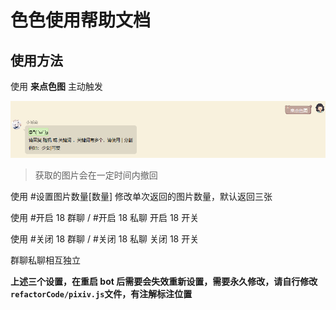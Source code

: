 # 色色使用帮助文档

## 使用方法

使用 **来点色图** 主动触发

![](https://raw.githubusercontent.com/MuXia-0326/YunzaiBotJsPluginMuXia/master/pluginHelp/imgs/pixiv/1.png)

> 获取的图片会在一定时间内撤回

使用 #设置图片数量[数量] 修改单次返回的图片数量，默认返回三张

使用 #开启 18 群聊 / #开启 18 私聊 开启 18 开关

使用 #关闭 18 群聊 / #关闭 18 私聊 关闭 18 开关

群聊私聊相互独立

**上述三个设置，在重启 bot 后需要会失效重新设置，需要永久修改，请自行修改`refactorCode/pixiv.js`文件，有注解标注位置**
